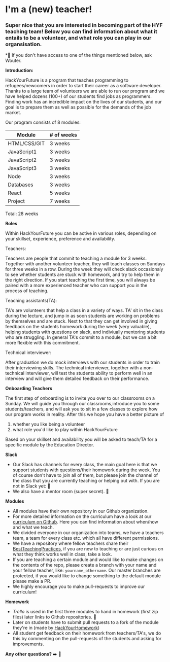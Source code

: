 # I'm a (new) teacher!

### Super nice that you are interested in becoming part of the HYF teaching team! Below you can find information about what it entails to be a volunteer, and what role you can play in our organsisation.

\*:information_desk_person: If you don't have access to one of the things mentioned below, ask Wouter.

**Introduction:**

HackYourFuture is a program that teaches programming to refugees/newcomers in order to start their career as a software developer. Thanks to a large team of volunteers we are able to run our program and we have helped dozens (100+) of our students find jobs as programmers. Finding work has an incredible impact on the lives of our students, and our goal is to prepare them as well as possible for the demands of the job market.

Our program consists of 8 modules:

| Module       | # of weeks |
| ------------ | ---------- |
| HTML/CSS/GIT | 3 weeks    |
| JavaScript1  | 3 weeks    |
| JavaScript2  | 3 weeks    |
| JavaScript3  | 3 weeks    |
| Node         | 3 weeks    |
| Databases    | 3 weeks    |
| React        | 5 weeks    |
| Project      | 7 weeks    |

Total: 28 weeks

**Roles**

Within HackYourFuture you can be active in various roles, depending on your skillset, experience, preference and availability.

Teachers:

Teachers are people that commit to teaching a module for 3 weeks. Together with another volunteer teacher, they will teach classes on Sundays for three weeks in a row. During the week they will check slack occasionaly to see whether students are stuck with homework, and try to help them in the right direction. If you start teaching the first time, you will always be paired with a more experienced teacher who can support you in the process of teaching.

Teaching assistants(TA):

TA's are volunteers that help a class in a variety of ways. TA' sit in the class during the lecture, and jump in as soon students are working on problems by themselves and are stuck. Next to that they can get involved in giving feedback on the students homework during the week (very valuable), helping students with questions on slack, and indiviually mentoring students who are struggling. In general TA's commit to a module, but we can a bit more flexible with this commitment.

Technical interviewer:

After graduation we do mock interviews with our students in order to train their interviewing skills. The technical interviewer, together with a non-technical interviewer, will test the students ability to perform well in an interview and will give them detailed feedback on their performance.

**Onboarding Teachers**

The first step of onboarding is to invite you over to our classrooms on a Sunday. We will guide you through our classrooms,introduce you to some students/teachers, and will ask you to sit in a few classes to explore how our program works in reality. After this we hope you have a better picture of

1. whether you like being a volunteer
2. what role you'd like to play within HackYourFuture

Based on your skillset and availability you will be asked to teach/TA for a specific module by the Education Director.

**Slack**

- Our Slack has channels for every class, the main goal here is that we support students with questions/their homework during the week. You of course don't have to join all of them, but please join the channel of the class that you are currently teaching or helping out with. If you are not in Slack yet: :information_desk_person:
- We also have a mentor room (super secret). :information_desk_person:

**Modules**

- All modules have their own repository in our Github organization.
- For more detailed information on the curriculum have a look at our [curriculum on Github](https://github.com/HackYourFuture/curriculum). Here you can find information about when/how and what we teach.
- We divided everyone in our organization into teams, we have a teachers team, a team for every class etc. which all have different permissions.
- We have a repository where fellow teachers share their [BestTeachingPractices](https://github.com/HackYourFuture/teaching_tips_tricks), if you are new to teaching or are just curious on what they think works well in class, take a look.
- If you are teaching a certain module and would like to make changes on the contents of the repo, please create a branch with your name and your fellow teacher, like: `yourname_othername`. Our master branches are protected, if you would like to change something to the default module please make a PR.
- We highly encourage you to make pull-requests to improve our curriculum!

**Homework**

- _Trello_ is used in the first three modules to hand in homework (first zip files) later links to Github repositories. :information_desk_person:
- Later on students have to submit pull requests to a fork of the module they're in (made by [HackYourHomework](https://www.github.com/HackYourHomework))
- All student get feedback on their homework from teachers/TA's, we do this by commenting on the pull-requests of the students and asking for improvements.

**Any other questions?** :arrow_right: :information_desk_person:
